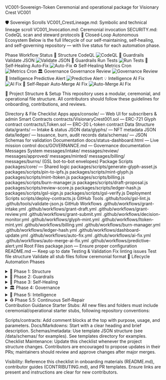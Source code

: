 VC001-Sovereign-Token
Ceremonial and operational package for Visionary Crest VC001

🛡️ Sovereign Scrolls
VC001_CrestLineage.md: Symbolic and technical lineage scroll
VC001_Invocation.md: Ceremonial invocation
SECURITY.md: CodeQL scan and steward protocols
🔄 Closed‑Loop Autonomous Ecosystem
Below is the full lifecycle of our self‑maintaining, self‑healing, and self‑governing repository — with live status for each automation phase.

Phase	Workflow	Status
📁 Structure	CodeQL	![CodeQL](https://github.com/visionarycrest-vc001/VC001-Sovereign-Token/actions/workflows/codeql.yml/badge.svg)
🧰 Guardrails	Validate JSON	![Validate JSON](https://github.com/visionarycrest-vc001/VC001-Sovereign-Token/actions/workflows/json-validate.yml/badge.svg)
🧪 Guardrails	Run Tests	![Run Tests](https://github.com/visionarycrest-vc001/VC001-Sovereign-Token/actions/workflows/test.yml/badge.svg)
🧹 Self‑Healing	Auto‑Fix	![Auto-Fix](https://github.com/visionarycrest-vc001/VC001-Sovereign-Token/actions/workflows/auto-fix.yml/badge.svg)
♻️ Self‑Healing	Metrics Cron	![Metrics Cron](https://github.com/visionarycrest-vc001/VC001-Sovereign-Token/actions/workflows/metrics-cron.yml/badge.svg)
🏛 Governance	Governance Review	![Governance Review](https://github.com/visionarycrest-vc001/VC001-Sovereign-Token/actions/workflows/governance-review.yml/badge.svg)
🧠 Intelligence	Predictive Alert	![Predictive Alert](https://github.com/visionarycrest-vc001/VC001-Sovereign-Token/actions/workflows/predictive-alert.yml/badge.svg)
💡 Intelligence	AI Fix	![AI Fix](https://github.com/visionarycrest-vc001/VC001-Sovereign-Token/actions/workflows/ai-fix.yml/badge.svg)
🤖 Self‑Repair	Auto‑Merge AI Fix	![Auto-Merge AI Fix](https://github.com/visionarycrest-vc001/VC001-Sovereign-Token/actions/workflows/auto-merge-ai-fix.yml/badge.svg)

📁 Project Structure & Setup
This repository uses a modular, ceremonial, and operational file structure. All contributors should follow these guidelines for onboarding, contributions, and reviews.

Directory & File Checklist
Apps
apps/console/ — Web UI for subscribers & admin
Smart Contracts
contracts/VisionaryCrest001.sol — ERC-721 Glyph contract
contracts/LToken.sol — ERC-20 L-token contract
Data Structure
data/grants/ — Intake & status JSON
data/glyphs/ — NFT metadata JSON
data/ledger/ — Issuance, burn, audit records
data/schemas/ — JSON Schemas for validation
Documentation
docs/status-dashboard.html — Live mission control
docs/GOVERNANCE.md — Governance documentation
Messages System
messages/intake/
messages/review/
messages/approved/
messages/minted/
messages/billing/
messages/burns/
(GSL bot-to-bot envelopes)
Package Scripts
packages/core/ — Shared logic
packages/scripts/generate-glyph-asset.js
packages/scripts/pin-to-ipfs.js
packages/scripts/mint-glyph.js
packages/scripts/mint-ltoken.js
packages/scripts/billing.js
packages/scripts/burn-manager.js
packages/scripts/draft-proposal.js
packages/scripts/review-score.js
packages/scripts/ledger-hash.js
packages/scripts/gsl-sign.js
packages/scripts/gsl-verify.js
Deployment Scripts
scripts/deploy-contracts.js
GitHub Tools
.github/tools/gsl-lint.js
.github/tools/validate-json.js
GitHub Workflows
.github/workflows/grant-intake.yml
.github/workflows/grant-draft.yml
.github/workflows/grant-review.yml
.github/workflows/grant-submit.yml
.github/workflows/decision-monitor.yml
.github/workflows/glyph-mint.yml
.github/workflows/ltoken-mint.yml
.github/workflows/billing.yml
.github/workflows/burn-manager.yml
.github/workflows/ledger-hash.yml
.github/workflows/dashboard-update.yml
.github/workflows/auto-fix.yml
.github/workflows/ai-fix.yml
.github/workflows/auto-merge-ai-fix.yml
.github/workflows/predictive-alert.yml
Root Files
package.json — Ensure proper configuration
README.md — Keep up to date
Testing & Validation
Fix linting issues
Test file structure
Validate all stub files follow ceremonial format
🪬 Lifecycle Automation Phases
<details> <summary>📁 Phase 1: Structure</summary>
Normalize folder names (kebab‑case, no spaces)
Organize into apps/, packages/, data/, docs/, public/, scripts/, src/
Consolidate docs & assets
Add base workflows: CodeQL, CI
</details> <details> <summary>🧰 Phase 2: Guardrails</summary>
.editorconfig, .gitattributes, LICENSE, CONTRIBUTING.md, CODE_OF_CONDUCT.md
JSON schema validation in CI & pre‑commit
Automated tests & linting
npm workspaces for shared code
Onboarding docs
</details> <details> <summary>🧹 Phase 3: Self‑Healing</summary>
Auto‑fix lint/format in CI
Dependabot for dependencies
Auto‑regenerate metrics/docs
Auto‑merge safe PRs
Failure alerts → auto‑issue
</details> <details> <summary>🏛 Phase 4: Governance</summary>
CODEOWNERS + branch protection
Governance model doc
Proposal & voting workflow
Monthly governance review
Transparent decision‑making
</details> <details> <summary>🧠 Phase 5: Intelligence</summary>
Predictive failure analysis
AI fix suggestions
Proactive performance tuning
AI‑assisted documentation
</details> <details> <summary>♻️ Phase 5.5: Continuous Self‑Repair</summary>
Multi‑pass AI fixes until green
Auto‑edit failing files
Auto‑merge successful AI PRs
Main branch healed without human intervention
</details>
Contribution Guidance
Starter Stubs:
All new files and folders must include ceremonial/operational starter stubs, following repository conventions:

Scripts/contracts: Add comment blocks at the top with purpose, usage, and parameters.
Docs/Markdowns: Start with a clear heading and brief description.
Schemas/metadata: Use template JSON structure (see /data/schemas/ for examples). See templates directory for examples.
Checklist Maintenance:
Update this checklist whenever the project structure changes. Contributors are encouraged to propose updates in their PRs; maintainers should review and approve changes after major merges.

Visibility:
Reference this checklist in onboarding materials (README.md), contributor guides (CONTRIBUTING.md), and PR templates. Ensure links are present and instructions are clear for new contributors.

